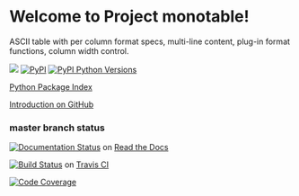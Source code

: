 # Welcome to Project monotable!

ASCII table with per column format specs, multi-line content,
plug-in format functions, column width control.

[![](https://img.shields.io/pypi/l/monotable.svg)](http://www.apache.org/licenses/LICENSE-2.0)
[![PyPI](https://img.shields.io/pypi/v/monotable.svg)](https://pypi.python.org/pypi/monotable)
[![PyPI Python Versions](https://img.shields.io/pypi/pyversions/monotable.svg)](https://pypi.python.org/pypi/monotable)

[Python Package Index](https://pypi.python.org/pypi/monotable)

[Introduction on GitHub](https://github.com/tmarktaylor/monotable/blob/master/README.rst)

### master branch status

[![Documentation Status](https://readthedocs.org/projects/monotable/badge/?version=latest)](http://monotable.readthedocs.io/en/latest/?badge=latest) on [Read the Docs](https://readthedocs.org)

[![Build Status](https://travis-ci.org/tmarktaylor/monotable.svg?branch=master)](https://travis-ci.org/tmarktaylor/monotable) on [Travis CI](https://travis-ci.org/)

[![Code Coverage](http://codecov.io/gh/tmarktaylor/monotable/coverage.svg?branch=master)](http://codecov.io/gh/tmarktaylor/monotable?branch=master)
